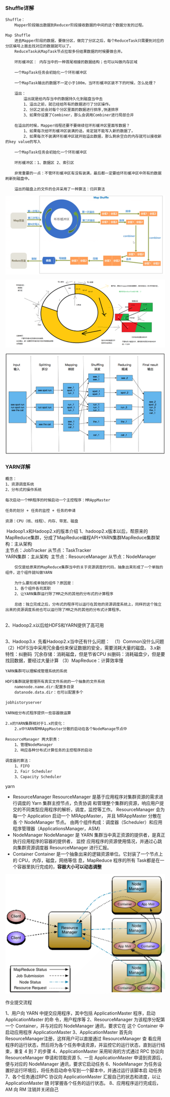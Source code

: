 ### Shuffle详解

	Shuffle：
		Mapper阶段输出数据到Reducer阶段接收数据的中间的这个数据分发的过程。
	
	Map Shuffle
		进去Mapper阶段的数据，要做分区，做完了分区之后，每个ReduceTask只需要到对应的分区编号上面去找对应的数据就可以了。
		ReduceTask从MapTask节点拉取多份结果数据的时候要做合并。
		
		环形缓冲区： 内存当中的一种首尾相接的数据结构；也可以叫做内存区域
		
		一个MapTask任务会初始化一个环形缓冲区
		
		一个MapTask输出的数据不一定小于100m，当环形缓冲区装不下的时候，怎么处理？
		
		溢出：
			溢出就是给内存当中的数据持久化到磁盘当中去
			1、溢出之前，就已经给所有的数据进行了分区操作。
			2、分区之前会对每个分区里面的数据进行排序,快速排序
			3、如果你设置了Combiner，那么会调用Combiner进行局部合并
			
		在溢出的时候，Mapper线程还要不要继续往环形缓冲区里面写数据？
			1、如果每次给环形缓冲区装满的话，肯定就不能写入新的数据了。
			2、如果每次不装满环形缓冲区就开始溢出数据，那么剩余空白的内存就可以接收新的key value的写入
			
		一个MapTask任务会初始化一个环形缓冲区	
		
		环形缓冲区：1、数据区 2、索引区
		
		非常重要的一点：不管环形缓冲区有没有装满，最后都一定要给环形缓冲区中所有的数据刷新到磁盘中。
		
		溢出的磁盘上的文件的合并采用了一种算法：归并算法

![image-20220702113317034](../../assets/image-20220702113317034.png)

![image-20220702114510550](../../assets/image-20220702114510550.png)

![image-20220702112715503](../../assets/image-20220702112715503.png)



### YARN详解 


	概念：
	1、资源调度系统
	2、分布式的操作系统
	
	每次启动一个MR程序的时候启动一个主控程序：MRAppMaster
	
	任务的划分 + 任务的监控 + 任务的申请
	
	资源：CPU（核、线程）、内存、带宽、磁盘


​	Hadoop1.x和Hadoop2.x的版本介绍
​	1、hadoop2.x版本以后，帮原来的MapReduce集群，分成了MapReduce编程API+YARN集群
​		MapReduce集群架构：主从架构  
​			主节点：JobTracker  从节点：TaskTracker
​			
​		YARN集群：主从架构
​			主节点：ResourceManager  从节点：NodeManager
​			

		仅仅是给原来的MapReduce集群当中的关于资源调度的代码，抽象出来形成了一个单独的组件，这个组件就叫做YARN
	
		为什么要形成单独的组件？原因是：
		1、各个组件各司其职
		2、让YARN集群运行除了MR之外的其他的分布式的计算程序
		
		总结：独立完成之后，分布式的程序可以运行在其他的资源调度系统上，同样的这个独立出来的资源调度系统也可以运行除了MR之外的其他的分布式计算程序。


​		
​	2、Hadoop2.x以后给HDFS和YARN提供了高可用


​			
​	3、Hadoop3.x
​		先看Hadoop2.x当中还有什么问题：
​		（1）Common没什么问题
​		（2）HDFS当中采用冗余备份来保证数据的安全，需要消耗大量的磁盘。
​					3.x新特性：纠删码
​				冗余存储：消耗磁盘，但是节省CPU
​				纠删码：消耗磁盘少，但是要找回数据，要经过大量计算
​		（3）MapReduce：计算效率慢

	YARN集群可以理解成管理系统的系统
	
	HDFS集群就是管理所有真实文件系统的一个抽象的文件系统
		namenode.name.dir:配置多目录
		datanode.data.dir：也可以配置多个
	
	jobhistoryserver
	
	YARN给分布式程序提供一些容器做运算
	
	2.x的YARN集群相对于1.x的变化：
		2.x中YARN帮MRAppMaster分散的启动在各个NodeManage节点中
		
	ResourceManager 两大职责：
		1、管理NodeManager
		2、响应各种分布式计算任务的主控程序的启动
	
	调度器的算法：
		1、FIFO
		2、Fair Scheduler
		3、Capacity Scheduler

yarn

- ResourceManager
  ResourceManager 是基于应用程序对集群资源的需求进行调度的 Yarn 集群主控节点，负责协调
  和管理整个集群的资源，响应用户提交的不同类型应用程序的解析，调度，监控等工作。
  ResourceManager 会为每一个 Application 启动一个 MRAppMaster， 并且 MRAppMaster 分散在各
  个 NodeManager 节点。
  由两个组件构成：调度器（Scheduler）和应用程序管理器（ApplicationsManager，ASM）
- NodeManager
  NodeManager 是 YARN 集群当中真正资源的提供者，是真正执行应用程序的容器的提供者， 监控
  应用程序的资源使用情况，并通过心跳向集群资源调度器 ResourceManager 进行汇报。
- Container
  Container 是一个抽象出来的逻辑资源单位。它封装了一个节点上的 CPU，内存，磁盘，网络等信
  息，MapReduce 程序的所有 Task都是在一个容器里执行完成的，**容器大小可以动态调整**  

![image-20220820111937137](../../assets/image-20220820111937137.png)

作业提交流程

1、用户向 YARN 中提交应用程序，其中包括 ApplicationMaster 程序，启动 ApplicationMaster 的命
令，用户程序等
2、ResourceManager 为该程序分配第一个 Container，并与对应的 NodeManager 通讯，要求它在
这个 Container 中启动应用程序 ApplicationMaster
3、ApplicationMaster 首先向 ResourceManager注册，这样用户可以直接通过 ResourceManager 查
看应用程序的运行状态，然后将为各个任务申请资源，并监控它的运行状态，直到运行结束，重复 4 到
7 的步骤
4、ApplicationMaster 采用轮询的方式通过 RPC 协议向 ResourceManager 申请和领取资源
5、一旦 ApplicationMaster 申请到资源后，便与对应的 NodeManager 通讯，要求它启动任务
6、NodeManager 为任务设置好运行环境后，将任务启动命令写到一个脚本中，并通过运行该脚本启
动任务
7、各个任务通过RPC 协议向 ApplicationMaster 汇报自己的状态和进度，以让 ApplicationMaster 随
时掌握各个任务的运行状态。
8、应用程序运行完成后，AM 向 RM 注销并关闭自己  